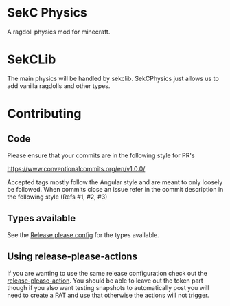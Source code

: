 # SekC Physics

A ragdoll physics mod for minecraft.

# SekCLib
The main physics will be handled by sekclib. SekCPhysics just allows us to add vanilla ragdolls and other types.

# Contributing
## Code
Please ensure that your commits are in the following style for PR's

https://www.conventionalcommits.org/en/v1.0.0/

Accepted tags mostly follow the Angular style and are meant to only loosely be followed.
When commits close an issue refer in the commit description in the following style (Refs #1, #2, #3)

## Types available
See the [Release please config](./release-please-config.json) for the types available.

## Using release-please-actions
If you are wanting to use the same release configuration check out the [release-please-action](https://github.com/google-github-actions/release-please-action).
You should be able to leave out the token part though if you also want testing snapshots to automatically post you will need to create a PAT and use that otherwise the actions will not trigger.
